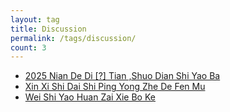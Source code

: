 ```yaml
---
layout: tag
title: Discussion
permalink: /tags/discussion/
count: 3
---
```


- [2025 Nian De Di [?] Tian ,Shuo Dian Shi Yao Ba ](https://waynehsucn.github.io//blog/2025/%E9%9A%8F%E7%AC%9425%E5%B2%81%E7%9A%84%E7%AC%AC%E4%B8%80%E5%A4%A9/)
- [Xin Xi Shi Dai Shi Ping Yong Zhe De Fen Mu ](https://waynehsucn.github.io//blog/2024/%E4%BF%A1%E6%81%AF%E6%97%B6%E4%BB%A3%E6%98%AF%E5%B9%B3%E5%BA%B8%E8%80%85%E7%9A%84%E5%9D%9F%E5%A2%93/)
- [Wei Shi Yao Huan Zai Xie Bo Ke ](https://waynehsucn.github.io//blog/2024/%E4%B8%BA%E4%BB%80%E4%B9%88%E8%BF%98%E5%9C%A8%E5%86%99%E5%8D%9A%E5%AE%A2/)
